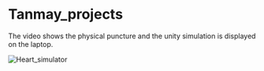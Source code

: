 # Tanmay_projects

The video shows the physical puncture and the unity simulation is displayed on the laptop.


![Heart_simulator](https://user-images.githubusercontent.com/79064914/161505329-39398511-fc8f-49d6-b117-3bc40d30be7e.gif)
